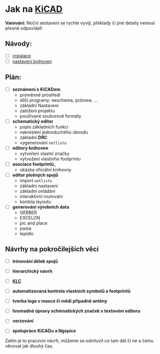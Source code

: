 # Jak na [KiCAD](http://kicad-pcb.org/)
__Varování:__ Noční sestavení se rychle vyvíjí, překlady či jiné detaily nemusí přesně odpovídat!

## Návody:
- [ ] [instalace](https://github.com/wykys/Jak-na-KiCAD/blob/master/navody/instalace.md)
- [ ] [nastavení knihoven](https://github.com/wykys/Jak-na-KiCAD/blob/master/navody/nastaveni_knihoven.md)

## Plán:
- [ ] __seznámení s KiCADem__
    * proměnné prostředí
    * dílčí programy: eeschema, pcbnew, ...
    * základní Nastavení
    * založení projektu
    * používané souborové formáty
- [ ] __schematický editor__
    * popis základních funkcí
    * nakreslení jednoduchého obvodu
    * základní __DRC__
    * vygenerování `netlistu`
- [ ] __editory knihoven__
    * vytvoření vlastní značky
    * vytvožení vlastního footprintu
- [ ] __asociace footprintů___
    * ukázka oficiální knihovny
- [ ] __editor plošných spojů__
    * import `netlistu`
    * základní nastavení
    * základní ovládání
    * interaktivní routování
    * kontola layoutu
- [ ] __generování výrobních data__
    * GERBER
    * EXCELON
    * pic and place
    * pasta
    * lepidlo

## Návrhy na pokročilejších věci
- [ ] __trimování délek spojů__
- [ ] __hierarchický návrh__
- [ ] __[KLC](http://kicad-pcb.org/libraries/klc/)__
- [ ] __automatizovaná kontrola vlastních symbolů a footprintů__
- [ ] __tvorba loga v masce či mědi případně antény__
- [ ] __hromadné úpravy schématických značek v textovém editoru__
- [ ] __verzování__
- [ ] __spolupráce KiCADu a Ngspice__


Zatím je to pracovní návrh, můžeme se odmluvit co tam dát či ne a čemu věnovat jak dlouhý čas.
